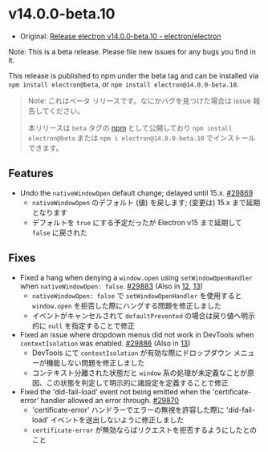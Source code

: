 # v14.0.0-beta.10

- Original: [Release electron v14.0.0-beta.10 - electron/electron](https://github.com/electron/electron/releases/tag/v14.0.0-beta.10)

Note: This is a beta release. Please file new issues for any bugs you find in it.

This release is published to npm under the beta tag and can be installed via `npm install electron@beta`, or `npm install electron@14.0.0-beta.10`.

> Note: これはベータ リリースです。なにかバグを見つけた場合は issue 報告してください。
>
> 本リリースは `beta` タグの [npm](https://www.npmjs.com/package/electron) として公開しており `npm install electron@beta` または `npm i electron@14.0.0-beta.10` でインストールできます。

## Features

- Undo the `nativeWindowOpen` default change; delayed until 15.x. [#29869](https://github.com/electron/electron/pull/29869)
  - `nativeWindowOpen` のデフォルト (値) を戻します; (変更は) 15.x まで延期となります
  - デフォルトを `true` にする予定だったが Electron v15 まで延期して `false` に戻された

## Fixes

- Fixed a hang when denying a `window.open` using `setWindowOpenHandler` when `nativeWindowOpen: false`. [#29883](https://github.com/electron/electron/pull/29883) (Also in [12](https://github.com/electron/electron/pull/29881), [13](https://github.com/electron/electron/pull/29882))
  - `nativeWindowOpen: false` で `setWindowOpenHandler` を使用すると `window.open` を拒否した際にハングする問題を修正しました
  - イベントがキャンセルされて `defaultPrevented` の場合は戻り値へ明示的に `null` を指定することで修正
- Fixed an issue where dropdown menus did not work in DevTools when `contextIsolation` was enabled. [#29886](https://github.com/electron/electron/pull/29886) (Also in [13](https://github.com/electron/electron/pull/29885))
  - DevTools にて `contextIsolation` が有効な際にドロップダウン メニューが機能しない問題を修正しました
  - コンテキスト分離された状態だと `window` 系の処理が未定義なことが原因、この状態を判定して明示的に諸設定を定義することで修正
- Fixed the 'did-fail-load' event not being emitted when the 'certificate-error' handler allowed an error through. [#29870](https://github.com/electron/electron/pull/29870)
  - 'certificate-error' ハンドラーでエラーの無視を許容した際に 'did-fail-load' イベントを送出しないように修正しました
  - `certificate-error` が無効ならばリクエストを拒否するようにしたとのこと
